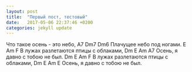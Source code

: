 ```yaml
---
layout: post
title:  "Первый пост, тестовый"
date:   2017-05-06 22:37:46 +0200
categories: jekyll update
---
```

Что такое осень - это небо,
A7                  Dm7 Dm6
Плачущее небо под ногами.
             E      Am          F
В лужах разлетаются птицы с облаками,
Dm          E          Am      A7
Осень, я давно с тобою не был.
  Dm         E       Am         F
В лужах разлетаются птицы с облаками,
Dm          E          Am      E
Осень, я давно с тобою не был.
